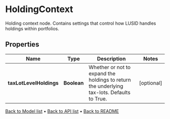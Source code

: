 

# HoldingContext

Holding context node.  Contains settings that control how LUSID handles holdings within portfolios.

## Properties

| Name | Type | Description | Notes |
|------------ | ------------- | ------------- | -------------|
|**taxLotLevelHoldings** | **Boolean** | Whether or not to expand the holdings to return the underlying tax-lots. Defaults to True. |  [optional] |



[Back to Model list](../README.md#documentation-for-models) &#8226; [Back to API list](../README.md#documentation-for-api-endpoints) &#8226; [Back to README](../README.md)


